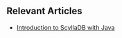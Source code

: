 ## Relevant Articles
- [Introduction to ScyllaDB with Java](https://www.baeldung.com/java-scylladb)
